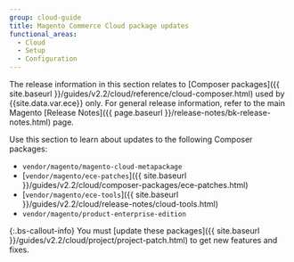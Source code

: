 ```yaml
---
group: cloud-guide
title: Magento Commerce Cloud package updates
functional_areas:
  - Cloud
  - Setup
  - Configuration
---
```


The release information in this section relates to [Composer packages]({{ site.baseurl }}/guides/v2.2/cloud/reference/cloud-composer.html) used by {{site.data.var.ece}} only. For general release information, refer to the main Magento [Release Notes]({{ page.baseurl }}/release-notes/bk-release-notes.html) page.

Use this section to learn about updates to the following Composer packages:

-  `vendor/magento/magento-cloud-metapackage`
-  [`vendor/magento/ece-patches`]({{ site.baseurl }}/guides/v2.2/cloud/composer-packages/ece-patches.html)
-  [`vendor/magento/ece-tools`]({{ site.baseurl }}/guides/v2.2/cloud/release-notes/cloud-tools.html)
-  `vendor/magento/product-enterprise-edition`

{:.bs-callout-info}
You must [update these packages]({{ site.baseurl }}/guides/v2.2/cloud/project/project-patch.html) to get new features and fixes.
